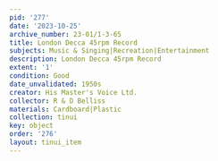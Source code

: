 ```yaml
---
pid: '277'
date: '2023-10-25'
archive_number: 23-01/1-3-65
title: London Decca 45rpm Record
subjects: Music & Singing|Recreation|Entertainment
description: London Decca 45rpm Record
extent: '1'
condition: Good
date_unvalidated: 1950s
creator: His Master's Voice Ltd.
collector: R & D Belliss
materials: Cardboard|Plastic
collection: tinui
key: object
order: '276'
layout: tinui_item
---
```

